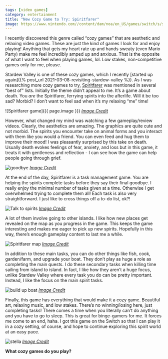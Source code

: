 ```yaml
---
tags: [video games]
category: entertainment
title: "New Cozy Game to Try: Spiritfarer"
image: https://www.nintendo.com//content/dam/noa/en_US/games/switch/s/spiritfarer-switch/spiritfarer-switch-hero.jpg
---
```


I recently discovered this genre called “cozy games” that are aesthetic and relaxing video games. These are just the kind of games I look for and enjoy playing! Anything that gets my heart rate up and hands sweaty (even Mario Party) make me feel incredibly amped up and anxious. That is the opposite of what I want to feel when playing games, lol. Low stakes, non-competitive games only for me, please.

Stardew Valley is one of these cozy games, which I recently [started up again]({% post_url 2021-03-08-revisiting-stardew-valley %}). As I was researching more cozy games to try, [Spiritfarer](https://thunderlotusgames.com/spiritfarer) was mentioned in several “best of” lists. Initially the theme didn’t appeal to me. It’s a game about death. You *are* the Spiritfarer, ferrying spirits into the afterlife. Will it be too sad? Morbid? I don’t want to feel sad when it’s my relaxing “me” time!

![Spiritfarer game]({{ page.image }})
*[Image Credit](https://www.nintendo.com/games/detail/spiritfarer-switch/)*

However, what changed my mind was watching a few gameplay/review videos. Clearly, the aesthetics are amazing. The graphics are quite cute and not morbid. The spirits you encounter take on animal forms and you interact with them like you would a friend. You can even feed and hug them to improve their mood! I was pleasantly surprised by this take on death. Usually death evokes feelings of fear, anxiety, and loss but in this game, it treats it with gentleness and reflection - I can see how the game can help people going through grief.

![goodbye](https://assets.nintendo.com/image/upload/c_limit,f_auto,q_auto,w_1920/ncom/en_US/games/switch/s/spiritfarer-switch/screenshot-gallery/screenshot06?v=2021041703)
*[Image Credit](https://www.nintendo.com/games/detail/spiritfarer-switch/)*

At the end of the day, Spiritfarer is a task management game. You are helping the spirits complete tasks before they say their final goodbye. I really enjoy the minimal number of tasks given at a time. Otherwise I get overwhelmed trying to complete them all! Each task is also very straightforward. I just like to cross things off a to-do list, ok?!

![Talk to spirits](https://assets.nintendo.com/image/upload/c_limit,f_auto,q_auto,w_1920/ncom/en_US/games/switch/s/spiritfarer-switch/screenshot-gallery/screenshot02?v=2021041703)
*[Image Credit](https://www.nintendo.com/games/detail/spiritfarer-switch/)*

A lot of them involve going to other islands. I like how new places get revealed on the map as you progress in the game. This keeps the game interesting and makes me eager to pick up new spirits. Hopefully in this way, there’s enough gameplay content to last me a while.

![Spiritfarer map](https://assets.nintendo.com/image/upload/c_limit,f_auto,q_auto,w_1920/ncom/en_US/games/switch/s/spiritfarer-switch/screenshot-gallery/screenshot05?v=2021041703)
*[Image Credit](https://www.nintendo.com/games/detail/spiritfarer-switch/)*

In addition to these main tasks, you can do other things like fish, cook, garden/farm, and upgrade your boat. They don’t play as huge a role as completing the main quests. I do these secondary tasks when killing time sailing from island to island. In fact, I like how they aren’t a huge focus, unlike Stardew Valley where every task you do can be pretty important. Instead, I like the focus on the main spirit tasks.

![build up boat](https://thunderlotusgames.com/wp-content/uploads/2020/08/Spiritfarer-SCREENSHOTS-03.png)
*[Image Credit](https://thunderlotusgames.com/spiritfarer)*

Finally, this game has everything that would make it a cozy game. Beautiful art, relaxing music, and low stakes. There’s no winning/losing here, just completing tasks! There comes a time when you literally can’t do anything and you have to go to sleep. This is great for binge-gamers for me. It forces me come to an end, haha. I got this game on the Switch so that I can play it in a cozy setting, of course, and hope to continue exploring this spirit world at an easy pace.

![stella](https://thunderlotusgames.com/wp-content/uploads/2020/08/Spiritfarer-SCREENSHOTS-01.png)
*[Image Credit](https://thunderlotusgames.com/spiritfarer)*

**What cozy games do you play?**